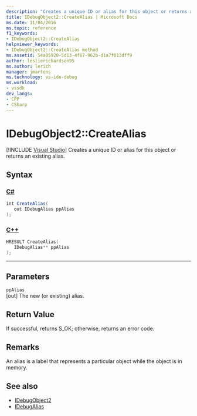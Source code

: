```yaml
---
description: "Creates a unique ID or alias for this object or returns an existing alias."
title: IDebugObject2::CreateAlias | Microsoft Docs
ms.date: 11/04/2016
ms.topic: reference
f1_keywords:
- IDebugObject2::CreateAlias
helpviewer_keywords:
- IDebugObject2::CreateAlias method
ms.assetid: 54a05920-5d13-4f67-962b-d1a7f013dff9
author: leslierichardson95
ms.author: lerich
manager: jmartens
ms.technology: vs-ide-debug
ms.workload:
- vssdk
dev_langs:
- CPP
- CSharp
---
```

# IDebugObject2::CreateAlias

 [!INCLUDE [Visual Studio](~/includes/applies-to-version/vs-windows-only.md)]
Creates a unique ID or alias for this object or returns an existing alias.

## Syntax

### [C#](#tab/csharp)
```csharp
int CreateAlias(
   out IDebugAlias ppAlias
);
```
### [C++](#tab/cpp)
```cpp
HRESULT CreateAlias(
   IDebugAlias** ppAlias
);
```
---

## Parameters
`ppAlias`\
[out] The new (or existing) alias.

## Return Value
 If successful, returns S_OK; otherwise, returns an error code.

## Remarks
 An alias is a label that represents a particular object while the object is in memory.

## See also
- [IDebugObject2](../../../extensibility/debugger/reference/idebugobject2.md)
- [IDebugAlias](../../../extensibility/debugger/reference/idebugalias.md)
